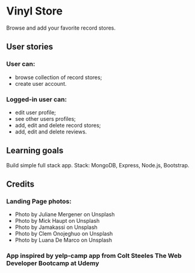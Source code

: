 # Vinyl Store

Browse and add your favorite record stores.

## User stories

### User can:
- browse collection of record stores;
- create user account.

### Logged-in user can:
- edit user profile;
- see other users profiles;
- add, edit and delete record stores;
- add, edit and delete reviews.

## Learning goals

Build simple full stack app.
Stack: MongoDB, Express, Node.js, Bootstrap.

## Credits

### Landing Page photos:
- Photo by Juliane Mergener on Unsplash
- Photo by Mick Haupt on Unsplash
- Photo by Jamakassi on Unsplash
- Photo by Clem Onojeghuo on Unsplash
- Photo by Luana De Marco on Unsplash

### App inspired by yelp-camp app from Colt Steeles The Web Developer Bootcamp at Udemy
